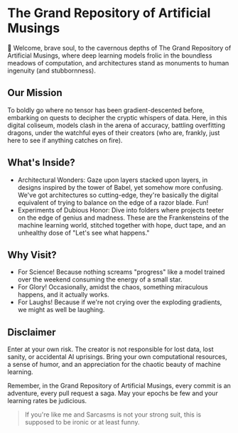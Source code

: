 # The Grand Repository of Artificial Musings
🤖 Welcome, brave soul, to the cavernous depths of The Grand Repository of Artificial Musings, where deep learning models frolic in the boundless meadows of computation, and architectures stand as monuments to human ingenuity (and stubbornness).

## Our Mission
To boldly go where no tensor has been gradient-descented before, embarking on quests to decipher the cryptic whispers of data. Here, in this digital coliseum, models clash in the arena of accuracy, battling overfitting dragons, under the watchful eyes of their creators (who are, frankly, just here to see if anything catches on fire).

## What's Inside?
- Architectural Wonders: Gaze upon layers stacked upon layers, in designs inspired by the tower of Babel, yet somehow more confusing. We've got architectures so cutting-edge, they're basically the digital equivalent of trying to balance on the edge of a razor blade. Fun!
 - Experiments of Dubious Honor: Dive into folders where projects teeter on the edge of genius and madness. These are the Frankensteins of the machine learning world, stitched together with hope, duct tape, and an unhealthy dose of "Let's see what happens."

## Why Visit?
- For Science! Because nothing screams "progress" like a model trained over the weekend consuming the energy of a small star.
- For Glory! Occasionally, amidst the chaos, something miraculous happens, and it actually works.
- For Laughs! Because if we're not crying over the exploding gradients, we might as well be laughing.

## Disclaimer
Enter at your own risk. The creator is not responsible for lost data, lost sanity, or accidental AI uprisings. Bring your own computational resources, a sense of humor, and an appreciation for the chaotic beauty of machine learning.

Remember, in the Grand Repository of Artificial Musings, every commit is an adventure, every pull request a saga. May your epochs be few and your learning rates be judicious.

>If you're like me and Sarcasms is not your strong suit, this is supposed to be ironic or at least funny.